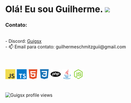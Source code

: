 # Olá! Eu sou Guilherme. <img src="https://raw.githubusercontent.com/kaueMarques/kaueMarques/master/hi.gif" width="20px"> 
<h3>Contato: </h3><br>
- Discord: <a href="https://discord.com/users/852669453815513148">Guigsx</a><br>
- 📫 Email para contato: guilhermeschmitzguii@gmail.com

#

<div style="display: inline_block"><br>
 <code><img height="32" src="https://raw.githubusercontent.com/devicons/devicon/master/icons/javascript/javascript-original.svg" alt="JavaScript"/></code>
 <code><img height="32" src="https://raw.githubusercontent.com/devicons/devicon/master/icons/typescript/typescript-plain.svg" alt="TypeScript"/></code>
 <code><img height="32" src="https://raw.githubusercontent.com/devicons/devicon/master/icons/html5/html5-plain.svg" alt="HTML"/></code>
 <code><img height="32" src="https://raw.githubusercontent.com/devicons/devicon/master/icons/css3/css3-plain.svg" alt="CSS"/></code>
 <code><img height="32" src="https://raw.githubusercontent.com/devicons/devicon/master/icons/php/php-plain.svg" alt="PHP"/></code>
 <code><img height="32" src="https://raw.githubusercontent.com/devicons/devicon/master/icons/java/java-original.svg" alt="Java"/></code>
 <code><img height="32" src="https://raw.githubusercontent.com/devicons/devicon/master/icons/nodejs/nodejs-plain.svg" alt="NodeJS"/></code>
</div>

#

<p align="left"><img src="https://komarev.com/ghpvc/?username=Guigsx&color=red" alt="Guigsx profile views" /> </p>
